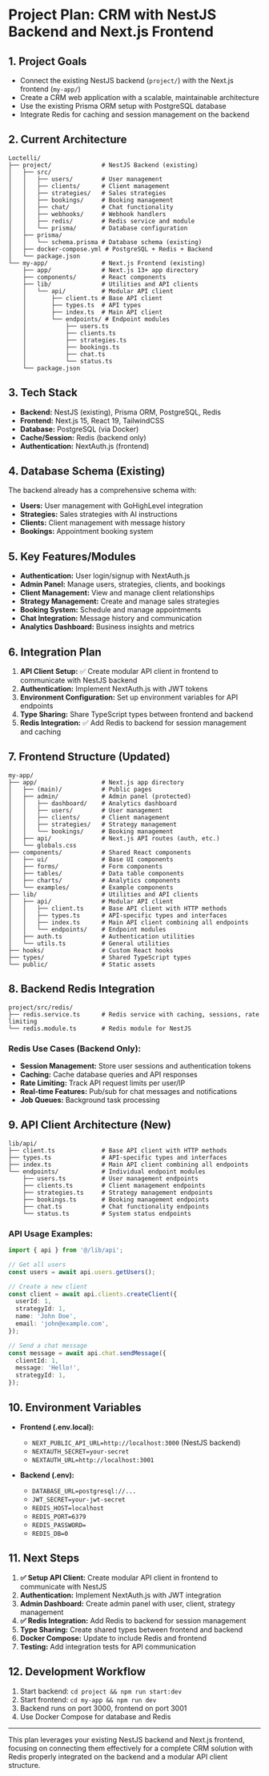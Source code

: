 # Project Plan: CRM with NestJS Backend and Next.js Frontend

## 1. Project Goals
- Connect the existing NestJS backend (`project/`) with the Next.js frontend (`my-app/`)
- Create a CRM web application with a scalable, maintainable architecture
- Use the existing Prisma ORM setup with PostgreSQL database
- Integrate Redis for caching and session management on the backend

## 2. Current Architecture
```
Loctelli/
├── project/              # NestJS Backend (existing)
│   ├── src/
│   │   ├── users/        # User management
│   │   ├── clients/      # Client management
│   │   ├── strategies/   # Sales strategies
│   │   ├── bookings/     # Booking management
│   │   ├── chat/         # Chat functionality
│   │   ├── webhooks/     # Webhook handlers
│   │   ├── redis/        # Redis service and module
│   │   └── prisma/       # Database configuration
│   ├── prisma/
│   │   └── schema.prisma # Database schema (existing)
│   ├── docker-compose.yml # PostgreSQL + Redis + Backend
│   └── package.json
└── my-app/               # Next.js Frontend (existing)
    ├── app/              # Next.js 13+ app directory
    ├── components/       # React components
    ├── lib/              # Utilities and API clients
    │   └── api/          # Modular API client
    │       ├── client.ts # Base API client
    │       ├── types.ts  # API types
    │       ├── index.ts  # Main API client
    │       └── endpoints/ # Endpoint modules
    │           ├── users.ts
    │           ├── clients.ts
    │           ├── strategies.ts
    │           ├── bookings.ts
    │           ├── chat.ts
    │           └── status.ts
    └── package.json
```

## 3. Tech Stack
- **Backend:** NestJS (existing), Prisma ORM, PostgreSQL, Redis
- **Frontend:** Next.js 15, React 19, TailwindCSS
- **Database:** PostgreSQL (via Docker)
- **Cache/Session:** Redis (backend only)
- **Authentication:** NextAuth.js (frontend)

## 4. Database Schema (Existing)
The backend already has a comprehensive schema with:
- **Users:** User management with GoHighLevel integration
- **Strategies:** Sales strategies with AI instructions
- **Clients:** Client management with message history
- **Bookings:** Appointment booking system

## 5. Key Features/Modules
- **Authentication:** User login/signup with NextAuth.js
- **Admin Panel:** Manage users, strategies, clients, and bookings
- **Client Management:** View and manage client relationships
- **Strategy Management:** Create and manage sales strategies
- **Booking System:** Schedule and manage appointments
- **Chat Integration:** Message history and communication
- **Analytics Dashboard:** Business insights and metrics

## 6. Integration Plan
1. **API Client Setup:** ✅ Create modular API client in frontend to communicate with NestJS backend
2. **Authentication:** Implement NextAuth.js with JWT tokens
3. **Environment Configuration:** Set up environment variables for API endpoints
4. **Type Sharing:** Share TypeScript types between frontend and backend
5. **Redis Integration:** ✅ Add Redis to backend for session management and caching

## 7. Frontend Structure (Updated)
```
my-app/
├── app/                  # Next.js app directory
│   ├── (main)/           # Public pages
│   ├── admin/            # Admin panel (protected)
│   │   ├── dashboard/    # Analytics dashboard
│   │   ├── users/        # User management
│   │   ├── clients/      # Client management
│   │   ├── strategies/   # Strategy management
│   │   └── bookings/     # Booking management
│   ├── api/              # Next.js API routes (auth, etc.)
│   └── globals.css
├── components/           # Shared React components
│   ├── ui/               # Base UI components
│   ├── forms/            # Form components
│   ├── tables/           # Data table components
│   ├── charts/           # Analytics components
│   └── examples/         # Example components
├── lib/                  # Utilities and API clients
│   ├── api/              # Modular API client
│   │   ├── client.ts     # Base API client with HTTP methods
│   │   ├── types.ts      # API-specific types and interfaces
│   │   ├── index.ts      # Main API client combining all endpoints
│   │   └── endpoints/    # Endpoint modules
│   ├── auth.ts           # Authentication utilities
│   └── utils.ts          # General utilities
├── hooks/                # Custom React hooks
├── types/                # Shared TypeScript types
└── public/               # Static assets
```

## 8. Backend Redis Integration
```
project/src/redis/
├── redis.service.ts      # Redis service with caching, sessions, rate limiting
└── redis.module.ts       # Redis module for NestJS
```

### Redis Use Cases (Backend Only):
- **Session Management:** Store user sessions and authentication tokens
- **Caching:** Cache database queries and API responses
- **Rate Limiting:** Track API request limits per user/IP
- **Real-time Features:** Pub/sub for chat messages and notifications
- **Job Queues:** Background task processing

## 9. API Client Architecture (New)
```
lib/api/
├── client.ts             # Base API client with HTTP methods
├── types.ts              # API-specific types and interfaces
├── index.ts              # Main API client combining all endpoints
└── endpoints/            # Individual endpoint modules
    ├── users.ts          # User management endpoints
    ├── clients.ts        # Client management endpoints
    ├── strategies.ts     # Strategy management endpoints
    ├── bookings.ts       # Booking management endpoints
    ├── chat.ts           # Chat functionality endpoints
    └── status.ts         # System status endpoints
```

### API Usage Examples:
```typescript
import { api } from '@/lib/api';

// Get all users
const users = await api.users.getUsers();

// Create a new client
const client = await api.clients.createClient({
  userId: 1,
  strategyId: 1,
  name: 'John Doe',
  email: 'john@example.com',
});

// Send a chat message
const message = await api.chat.sendMessage({
  clientId: 1,
  message: 'Hello!',
  strategyId: 1,
});
```

## 10. Environment Variables
- **Frontend (.env.local):**
  - `NEXT_PUBLIC_API_URL=http://localhost:3000` (NestJS backend)
  - `NEXTAUTH_SECRET=your-secret`
  - `NEXTAUTH_URL=http://localhost:3001`

- **Backend (.env):**
  - `DATABASE_URL=postgresql://...`
  - `JWT_SECRET=your-jwt-secret`
  - `REDIS_HOST=localhost`
  - `REDIS_PORT=6379`
  - `REDIS_PASSWORD=`
  - `REDIS_DB=0`

## 11. Next Steps
1. **✅ Setup API Client:** Create modular API client in frontend to communicate with NestJS
2. **Authentication:** Implement NextAuth.js with JWT integration
3. **Admin Dashboard:** Create admin panel with user, client, strategy management
4. **✅ Redis Integration:** Add Redis to backend for session management
5. **Type Sharing:** Create shared types between frontend and backend
6. **Docker Compose:** Update to include Redis and frontend
7. **Testing:** Add integration tests for API communication

## 12. Development Workflow
1. Start backend: `cd project && npm run start:dev`
2. Start frontend: `cd my-app && npm run dev`
3. Backend runs on port 3000, frontend on port 3001
4. Use Docker Compose for database and Redis

---

This plan leverages your existing NestJS backend and Next.js frontend, focusing on connecting them effectively for a complete CRM solution with Redis properly integrated on the backend and a modular API client structure.
